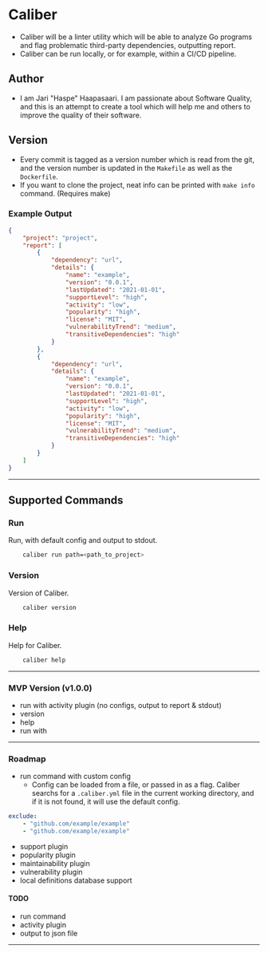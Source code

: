 # Caliber

- Caliber will be a linter utility which will be able to analyze Go programs and flag problematic third-party dependencies, outputting report. 
- Caliber can be run locally, or for example, within a CI/CD pipeline.

## Author

- I am Jari "Haspe" Haapasaari. I am passionate about Software Quality, and this is an attempt to create a tool which will help me and others to improve the quality of their software. 

## Version

- Every commit is tagged as a version number which is read from the git, and the version number is updated in the `Makefile` as well as the `Dockerfile`.
- If you want to clone the project, neat info can be printed with `make info` command. (Requires make)

### Example Output

```json
{
    "project": "project",
    "report": [
        {
            "dependency": "url",
            "details": {
                "name": "example",
                "version": "0.0.1",
                "lastUpdated": "2021-01-01",
                "supportLevel": "high",
                "activity": "low",
                "popularity": "high",
                "license": "MIT",
                "vulnerabilityTrend": "medium",
                "transitiveDependencies": "high"
            }
        },
        {
            "dependency": "url",
            "details": {
                "name": "example",
                "version": "0.0.1",
                "lastUpdated": "2021-01-01",
                "supportLevel": "high",
                "activity": "low",
                "popularity": "high",
                "license": "MIT",
                "vulnerabilityTrend": "medium",
                "transitiveDependencies": "high"
            }
        }
    ]
}
```

---

## Supported Commands

### Run

Run, with default config and output to stdout.

```bash
    caliber run path=<path_to_project>
```

### Version 

Version of Caliber.

```bash
    caliber version
```

### Help

Help for Caliber.

```bash
    caliber help
```

---

### MVP Version (v1.0.0)

- run with activity plugin (no configs, output to report & stdout)
- version
- help 
- run with 

---

### Roadmap

- run command with custom config
    - Config can be loaded from a file, or passed in as a flag. Caliber searchs for a `.caliber.yml` file in the current working directory, and if it is not found, it will use the default config.

```yaml
exclude:
    - "github.com/example/example"
    - "github.com/example/example"
```

- support plugin
- popularity plugin
- maintainability plugin
- vulnerability plugin
- local definitions database support

#### TODO 

- run command
- activity plugin
- output to json file

---

